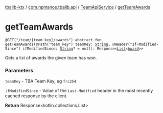 [tbalib-ktx](../../index.md) / [com.npmanos.tbalib.api](../index.md) / [TeamApiService](index.md) / [getTeamAwards](./get-team-awards.md)

# getTeamAwards

`@GET("/team/{team_key}/awards") abstract fun getTeamAwards(@Path("team_key") teamKey: `[`String`](https://kotlinlang.org/api/latest/jvm/stdlib/kotlin/-string/index.html)`, @Header("If-Modified-Since") ifModifiedSince: `[`String`](https://kotlinlang.org/api/latest/jvm/stdlib/kotlin/-string/index.html)`? = null): Response<`[`List`](https://kotlinlang.org/api/latest/jvm/stdlib/kotlin.collections/-list/index.html)`<`[`Award`](../../com.npmanos.tbalib.model/-award/index.md)`>>`

Gets a list of awards the given team has won.

### Parameters

`teamKey` - TBA Team Key, eg `frc254`

`ifModifiedSince` - Value of the `Last-Modified` header in the most recently cached response by the client.

**Return**
Response&lt;kotlin.collections.List&gt;

